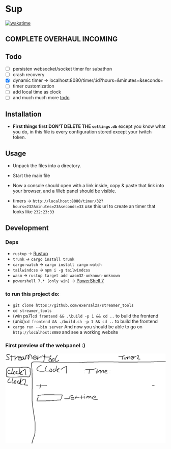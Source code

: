 # Sup
[![wakatime](https://wakatime.com/badge/user/e979c403-8c51-4e2a-8fac-8dea013f7b3b/project/018b6d19-9d0b-421e-ac58-deba931507be.svg)](https://wakatime.com/badge/user/e979c403-8c51-4e2a-8fac-8dea013f7b3b/project/018b6d19-9d0b-421e-ac58-deba931507be)

## COMPLETE OVERHAUL INCOMING

## Todo
- [ ] persisten websocket/socket timer for subathon
- [ ] crash recovery
- [x] dynamic timer -> localhost:8080/timer/:id?hours=&minutes=&seconds=
- [ ] timer customization
- [ ] add local time as clock
- [ ] and much much more [todo](./TODO.md)

## Installation
- **First things first DON'T DELETE THE `settings.db`** except you know what you do, in this file is every configuration stored except your twitch token.


## Usage
- Unpack the files into a directory.
- Start the main file
- Now a console should open with a link inside, copy & paste that link into your browser, and a Web panel should be visible.

- timers -> `http://localhost:8080/timer/32?hours=232&minutes=23&seconds=33` use this url to create an timer that looks like `232:23:33`


## Development
### Deps
- `rustup` -> [Rustup](https://rustup.rs/)
- `trunk` -> `cargo install trunk`
- `cargo-watch` -> `cargo install cargo-watch`
- `tailwindcss` -> `npm i -g tailwindcss`
- `wasm` -> `rustup target add wasm32-unknown-unknown`
- `powershell 7.* (only win)` -> [PowerShell 7](https://learn.microsoft.com/en-us/powershell/scripting/install/installing-powershell-on-windows?view=powershell-7.3) 

### to run this project do:

- `git clone https://github.com/exersalza/streamer_tools`
- `cd streamer_tools`
- (win ps7)`cd frontend && .\build -p 1 && cd ..` to build the frontend
- (unix)`cd frontend && ./build.sh -p 1 && cd ..` to build the frontend
- `cargo run --bin server`
And now you should be able to go on `http://localhost:8080` and see a working website


### First preview of the webpanel :)
![mockup.png](.assets%2Fmockup.png)
